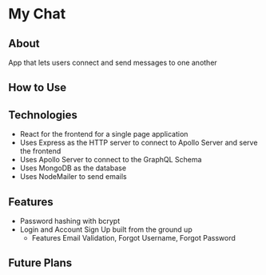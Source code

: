 # My Chat

## About

App that lets users connect and send messages to one another

## How to Use


## Technologies

* React for the frontend for a single page application
* Uses Express as the HTTP server to connect to Apollo Server and serve the frontend
* Uses Apollo Server to connect to the GraphQL Schema
* Uses MongoDB as the database
* Uses NodeMailer to send emails


## Features
* Password hashing with bcrypt
* Login and Account Sign Up built from the ground up
    * Features Email Validation, Forgot Username, Forgot Password 

## Future Plans